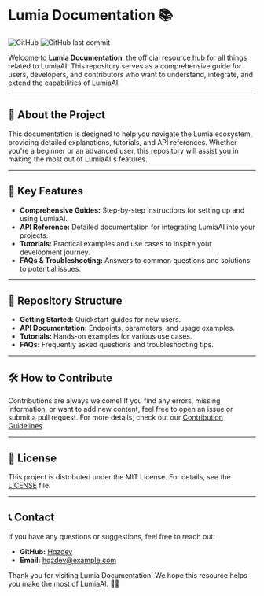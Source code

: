 # Lumia Documentation 📚

![GitHub](https://img.shields.io/github/license/Hqzdev/Lumia-Documentation) ![GitHub last commit](https://img.shields.io/github/last-commit/Hqzdev/Lumia-Documentation)

Welcome to **Lumia Documentation**, the official resource hub for all things related to LumiaAI. This repository serves as a comprehensive guide for users, developers, and contributors who want to understand, integrate, and extend the capabilities of LumiaAI.

---

## 🌟 About the Project

This documentation is designed to help you navigate the Lumia ecosystem, providing detailed explanations, tutorials, and API references. Whether you're a beginner or an advanced user, this repository will assist you in making the most out of LumiaAI's features.

---

## 🔧 Key Features

- **Comprehensive Guides:** Step-by-step instructions for setting up and using LumiaAI.
- **API Reference:** Detailed documentation for integrating LumiaAI into your projects.
- **Tutorials:** Practical examples and use cases to inspire your development journey.
- **FAQs & Troubleshooting:** Answers to common questions and solutions to potential issues.

---

## 📂 Repository Structure

- **Getting Started:** Quickstart guides for new users.
- **API Documentation:** Endpoints, parameters, and usage examples.
- **Tutorials:** Hands-on examples for various use cases.
- **FAQs:** Frequently asked questions and troubleshooting tips.

---

## 🛠 How to Contribute

Contributions are always welcome! If you find any errors, missing information, or want to add new content, feel free to open an issue or submit a pull request. For more details, check out our [Contribution Guidelines](CONTRIBUTING.md).

---

## 📄 License

This project is distributed under the MIT License. For details, see the [LICENSE](LICENSE) file.

---

## 📞 Contact

If you have any questions or suggestions, feel free to reach out:

- **GitHub:** [Hqzdev](https://github.com/Hqzdev)
- **Email:** hqzdev@example.com

Thank you for visiting Lumia Documentation! We hope this resource helps you make the most of LumiaAI. 🚀✨
